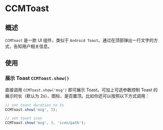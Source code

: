 # CCMToast

## 概述

`CCMToast` 是一款 UI 组件，类似于 `Android Toast`。通过在顶部弹出一行文字的方式，告知用户相关信息。

## 使用

### 展示 Toast `CCMToast.show()`

直接调用 `CCMToast.show('msg')` 即可展示 Toast。可加上可选参数控制 Toast 的展示时长（默认为 2s）、图标、是否置顶。比如你还可以按照以下方式调用：

```typescript
// set toast duration to 3s
CCMToast.show('msg', 3);

// set toast icon
CCMToast.show('msg', 3, 'icon/path');
```